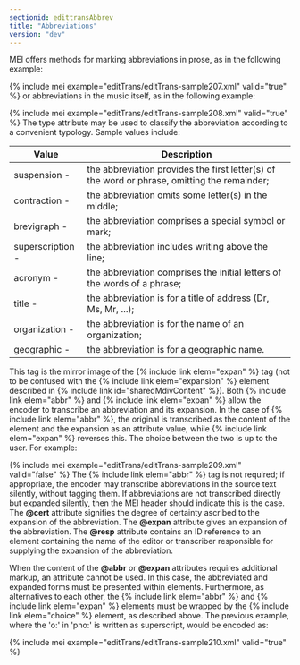 ```yaml
---
sectionid: edittransAbbrev
title: "Abbreviations"
version: "dev"
---
```


MEI offers methods for marking abbreviations in prose, as in the following example:

{% include mei example="editTrans/editTrans-sample207.xml" valid="true" %}
or abbreviations in the music itself, as in the following example:

{% include mei example="editTrans/editTrans-sample208.xml" valid="true" %}
The type attribute may be used to classify the abbreviation according to a convenient
typology. Sample values include:

<table class="table table-striped">
   <thead>
      <tr>
         <th>Value</th>
         <th>Description</th>
      </tr>
   </thead>
   <tbody>
      <tr>
         <td>suspension - </td>
         <td> the abbreviation provides the first letter(s) of the word or phrase, omitting the
            remainder;
         </td>
      </tr>
      <tr>
         <td>contraction -</td>
         <td> the abbreviation omits some letter(s) in the middle;</td>
      </tr>
      <tr>
         <td>brevigraph - </td>
         <td> the abbreviation comprises a special symbol or mark;</td>
      </tr>
      <tr>
         <td>superscription - </td>
         <td> the abbreviation includes writing above the line;</td>
      </tr>
      <tr>
         <td>acronym - </td>
         <td> the abbreviation comprises the initial letters of the words of a phrase;</td>
      </tr>
      <tr>
         <td>title -</td>
         <td> the abbreviation is for a title of address (Dr, Ms, Mr, ...);</td>
      </tr>
      <tr>
         <td>organization - </td>
         <td> the abbreviation is for the name of an organization;</td>
      </tr>
      <tr>
         <td>geographic - </td>
         <td> the abbreviation is for a geographic name.</td>
      </tr>
   </tbody>
</table>This tag is the mirror image of the {% include link elem="expan" %} tag (not to be confused with
the {% include link elem="expansion" %} element described in {% include link id="sharedMdivContent" %}).
Both {% include link elem="abbr" %} and {% include link elem="expan" %} allow the encoder to
transcribe an abbreviation and its expansion. In the case of {% include link elem="abbr" %}, the
original is transcribed as the content of the element and the expansion as an attribute
value,
while {% include link elem="expan" %} reverses this. The choice between the two is up to the user.
For example:

{% include mei example="editTrans/editTrans-sample209.xml" valid="false" %}
The {% include link elem="abbr" %} tag is not required; if appropriate, the encoder may
transcribe abbreviations in the source text silently, without tagging them. If abbreviations
are not transcribed directly but expanded silently, then the MEI header should indicate
this
is the case. The **@cert** attribute signifies the degree of certainty ascribed to the
expansion of the abbreviation. The **@expan** attribute gives an expansion of the
abbreviation. The **@resp** attribute contains an ID reference to an element containing
the name of the editor or transcriber responsible for supplying the expansion of the
abbreviation.

When the content of the **@abbr** or **@expan** attributes requires additional
markup, an attribute cannot be used. In this case, the abbreviated and expanded forms
must be
presented within elements. Furthermore, as alternatives to each other, the {% include link elem="abbr" %} and {% include link elem="expan" %} elements must be wrapped by the {% include link elem="choice" %} element, as described above. The previous example, where the 'o:' in 'pno:' is
written as superscript, would be encoded as:

{% include mei example="editTrans/editTrans-sample210.xml" valid="true" %}
